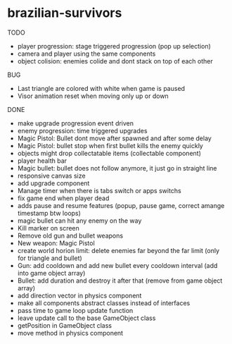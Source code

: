 # brazilian-survivors

TODO
- player progression: stage triggered progression (pop up selection)
- camera and player using the same components
- object colision: enemies colide and dont stack on top of each other

BUG
- Last triangle are colored with white when game is paused
- Visor animation reset when moving only up or down

DONE
- make upgrade progression event driven
- enemy progression: time triggered upgrades
- Magic Pistol: Bullet dont move after spawned and after some delay
- Magic Pistol: bullet stop when first bullet kills the enemy quickly
- objects might drop collectatable items (collectable component)
- player health bar
- Magic bullet: bullet does not follow anymore, it just go in straight line
- responsive canvas size
- add upgrade component
- Manage timer when there is tabs switch or apps switchs
- fix game end when player dead
- adds pause and resume features (popup, pause game, correct amange timestamp btw loops)
- magic bullet can hit any enemy on the way
- Kill marker on screen
- Remove old gun and bullet weapons
- New weapon: Magic Pistol
- create world horion limit: delete enemies far beyond the far limit (only for triangle and bullet)
- Gun: add cooldown and add new bullet every cooldown interval (add into game object array)
- Bullet: add duration and destroy it after that (remove from game object array)
- add direction vector in physics component
- make all components abstract classes instead of interfaces
- pass time to game loop update function
- leave update call to the base GameObject class
- getPosition in GameObject class
- move method in physics component
